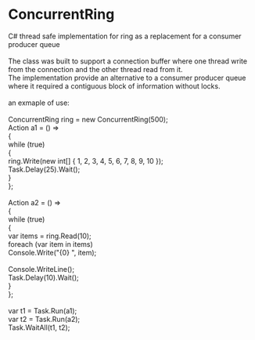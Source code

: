 # ConcurrentRing <br />
C# thread safe implementation for ring as a replacement for a consumer producer queue <br />
<br />
The class was built to support a connection buffer where one thread write from the connection and the other thread read from it. <br />
The implementation provide an alternative to a consumer producer queue where it required a contiguous block of information without locks. <br /><br />
an exmaple of use:<br />
<br />
ConcurrentRing<int> ring = new ConcurrentRing<int>(500);<br />
Action a1 = () =><br />
{<br />
    while (true)<br />
    {<br />
        ring.Write(new int[] { 1, 2, 3, 4, 5, 6, 7, 8, 9, 10 });<br />
        Task.Delay(25).Wait();<br />
    }<br />
};<br />
<br />
Action a2 = () =><br />
{<br />
    while (true)<br />
    {<br />
        var items = ring.Read(10);<br />
        foreach (var item in items)<br />
            Console.Write("{0} ", item);<br />
<br />
        Console.WriteLine();<br />
        Task.Delay(10).Wait();<br />
    }<br />
};<br />
<br />
var t1 = Task.Run(a1);<br />
var t2 = Task.Run(a2);<br />
Task.WaitAll(t1, t2);<br />
